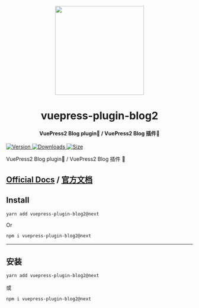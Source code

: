 <!-- markdownlint-disable -->
<p align="center">
  <img width="240" src="https://vuepress-theme-hope.github.io/v2/logo.svg" style="text-align: center;"/>
</p>
<h1 align="center">vuepress-plugin-blog2</h1>
<h4 align="center">VuePress2 Blog plugin📝 / VuePress2 Blog 插件📝</h4>

[![Version](https://img.shields.io/npm/v/@mr-hope/vuepress-plugin-blog2/next.svg?style=flat-square&logo=npm) ![Downloads](https://img.shields.io/npm/dm/@mr-hope/vuepress-plugin-blog2.svg?style=flat-square&logo=npm) ![Size](https://img.shields.io/bundlephobia/min/@mr-hope/vuepress-plugin-blog2?style=flat-square&logo=npm)](https://www.npmjs.com/package/@mr-hope/vuepress-plugin-blog2)

<!-- markdownlint-restore -->

VuePress2 Blog plugin📝 / VuePress2 Blog 插件 📝

## [Official Docs](https://vuepress-theme-hope.github.io/v2/blog/) / [官方文档](https://vuepress-theme-hope.github.io/v2/blog/zh/)

## Install

```bash
yarn add vuepress-plugin-blog2@next
```

Or

```bash
npm i vuepress-plugin-blog2@next
```

---

## 安装

```bash
yarn add vuepress-plugin-blog2@next
```

或

```bash
npm i vuepress-plugin-blog2@next
```
